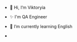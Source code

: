 - 👋 Hi, I’m Viktoryia

- ✨ I'm QA Engineer
- 🌱 I’m currently learning English
- 

<!---
ViktoryiaMLM/ViktoryiaMLM is a ✨ special ✨ repository because its `README.md` (this file) appears on your GitHub profile.
You can click the Preview link to take a look at your changes.
--->
